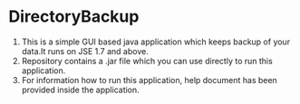 DirectoryBackup
===============
1) This is a simple GUI based java application which keeps backup of your data.It runs on JSE 1.7 and above.
2) Repository contains a .jar file which you can use directly to run this application.
3) For information how to run this application, help document has been provided inside the application.

